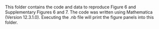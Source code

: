 This folder contains the code and data to reproduce Figure 6 and Supplementary Figures 6 and 7. The code was written using Mathematica (Version 12.3.1.0). Executing the .nb file will print the figure panels into this folder.
